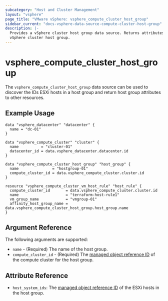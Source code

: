 ```yaml
---
subcategory: "Host and Cluster Management"
layout: "vsphere"
page_title: "VMware vSphere: vsphere_compute_cluster_host_group"
sidebar_current: "docs-vsphere-data-source-compute-cluster-host-group"
description: |-
  Provides a vSphere cluster host group data source. Returns attributes of a
  vSphere cluster host group.
---
```


# vsphere\_compute\_cluster\_host\_group

The `vsphere_compute_cluster_host_group` data source can be used to discover
the IDs ESXi hosts in a host group and return host group attributes to other
resources.

## Example Usage

```hcl
data "vsphere_datacenter" "datacenter" {
  name = "dc-01"
}

data "vsphere_compute_cluster" "cluster" {
  name          = "cluster-01"
  datacenter_id = data.vsphere_datacenter.datacenter.id
}

data "vsphere_compute_cluster_host_group" "host_group" {
  name               = "hostgroup-01"
  compute_cluster_id = data.vsphere_compute_cluster.cluster.id
}

resource "vsphere_compute_cluster_vm_host_rule" "host_rule" {
  compute_cluster_id       = data.vsphere_compute_cluster.cluster.id
  name                     = "terraform-host-rule1"
  vm_group_name            = "vmgroup-01"
  affinity_host_group_name = data.vsphere_compute_cluster_host_group.host_group.name
}
```

## Argument Reference

The following arguments are supported:

* `name` - (Required) The name of the host group.
* `compute_cluster_id` - (Required) The
  [managed object reference ID][docs-about-morefs] of the compute cluster for
  the host group.

[docs-about-morefs]: /docs/providers/vsphere/index.html#use-of-managed-object-references-by-the-vsphere-provider

## Attribute Reference

* `host_system_ids`: The [managed object reference ID][docs-about-morefs] of
  the ESXi hosts in the host group.
